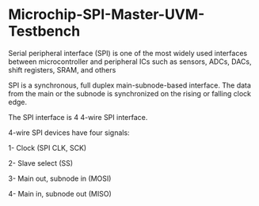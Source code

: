 # Microchip-SPI-Master-UVM-Testbench
Serial peripheral interface (SPI) is one of the most widely used interfaces
between microcontroller and peripheral ICs such as sensors, ADCs, DACs,
shift registers, SRAM, and others


SPI is a synchronous, full duplex main-subnode-based interface. The data
from the main or the subnode is synchronized on the rising or falling clock edge.


The SPI interface is 4 4-wire SPI interface.

4-wire SPI devices have four signals:

1-  Clock (SPI CLK, SCK)

2-  Slave select (SS)

3-  Main out, subnode in (MOSI)

4-  Main in, subnode out (MISO)
